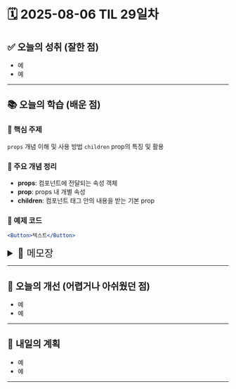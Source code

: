 # 🗓️ 2025-08-06 TIL 29일차

## ✅ 오늘의 성취 (잘한 점)

- 예
- 예

---

## 📚 오늘의 학습 (배운 점)

### 🔹 핵심 주제

`props` 개념 이해 및 사용 방법
`children` prop의 특징 및 활용

### 🔹 주요 개념 정리

- **props**: 컴포넌트에 전달되는 속성 객체
- **prop**: props 내 개별 속성
- **children**: 컴포넌트 태그 안의 내용을 받는 기본 prop

### 🔹 예제 코드

```jsx
<Button>텍스트</Button>
```

<details>
<summary style="font-size: 22px;">📓 메모장</summary>

### ✅ props 개념

- 리액트 컴포넌트에도 속성 지정 가능

- 지정한 속성은 HTML 태그 속성이 아닌 컴포넌트 전용 속성

- elements 탭에서는 확인 불가 → components 탭에서 props 영역으로 확인 가능

- props는 properties의 줄임말로, 컴포넌트에 지정한 속성들의 집합

- 컴포넌트 함수의 첫 번째 파라미터로 하나의 객체 형태로 전달됨

- 일반적으로 이 파라미터명은 `props`로 설정

- 반복적인 props 객체 사용 시 구조 분해 할당으로 프로퍼티만 사용 가능

#### ⚠️ prop 값 작성 규칙

- 문자열: `"문자열"` 또는 `{"문자열"}`
- 변수: `{변수명}`
- 숫자: `{숫자}`
- 이미지 파일 등의 리소스: JSX 안에서 import한 변수명만 사용 가능 (중괄호 없이)

---

### ✅ props 실습 예시

```jsx
// App.jsx
import HandButton from "./HandButton";

function App() {
  const handleClick = (value) => console.log(value);
  // HandButton에 설정하지 않은 이유? 역할과 책임 분리
  // 저 컴포넌트는 단순 버튼 컴포넌트.
  // 때문에 버튼의 기능을 다양히 하기 위해 내부는 함수 호출만
  // 다른 곳에 (솔직히 App는 함수 선언XX 주로 모듈 따로)서 함수 넘겨주기
  return (
    <div>
      <HandButton value="rock" onClick={handleClick} />
      <HandButton value="scissor" onClick={handleClick} />
      <HandButton value="paper" onClick={handleClick} />
    </div>
  );
}

export default App;
```

```jsx
// HandButton.jsx
import HandIcon from "./HandIcon.js";

function HandButton({ value, onClick }) {
  const handleClick = () => onClick(value);
  // 여기서 진짜 button 클릭시 함수 실행
  return (
    <button onClick={handleClick}>
      <HandIcon value={value} />
    </button>
  );
}

export default HandButton;
```

#### 📝 설명

- `App` 컴포넌트에서 이벤트 핸들러 함수 선언
- `HandButton` 컴포넌트에 `value`, `onClick` prop 전달
- 역할과 책임 분리 원칙 적용

  - 버튼은 단순 렌더링만, 로직은 상위에서 전달
  - 재사용성과 확장성 고려

---

### ✅ children 개념

- `children`은 컴포넌트에 기본적으로 존재하는 특수 prop
- 컴포넌트 태그 내부에 작성된 JSX 요소 혹은 문자열을 `children`이라는 이름의 prop으로 자동 전달

---

### ✅ 일반 props vs children 비교 예시

```jsx
// 일반 prop 사용
<Button text="텍스트" />;

function Button({ text }) {
  return <button>{text}</button>;
}
```

```jsx
// children 사용
<Button>텍스트</Button>;

function Button({ children }) {
  return <button>{children}</button>;
}
```

#### 💡 정리

- 특정한 데이터 전달 시: 일반 props 사용
- 화면에 바로 출력될 직관적인 내용일 경우: `children` prop 사용 권장

</details>

---

## 🧠 오늘의 개선 (어렵거나 아쉬웠던 점)

- 예
- 예

---

## 🚀 내일의 계획

- 예
- 예

---
